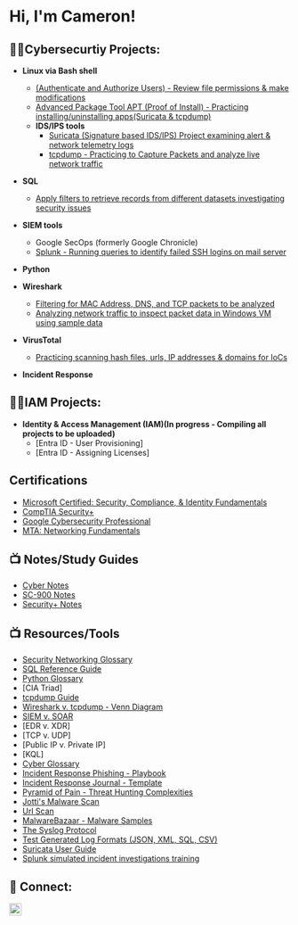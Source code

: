 <h1>Hi, I'm Cameron! </h1>

<h2>👨‍💻Cybersecurtiy Projects:</h2>

- <b>Linux via Bash shell</b>
  - [(Authenticate and Authorize Users) - Review file permissions & make modifications](https://github.com/cammalone/ProjectDB/blob/main/File%20Permissions.pdf)
  - [Advanced Package Tool APT (Proof of Install) -  Practicing installing/uninstalling apps(Suricata & tcpdump)](https://github.com/cammalone/ProjectDB/blob/main/Screenshots%20from%20Labs.pdf)
  - <b>IDS/IPS tools</b>
    - [Suricata (Signature based IDS/IPS) Project examining alert & network telemetry logs](https://github.com/cammalone/ProjectDB/blob/main/Suricata%20Log%20Practice.pdf)
    - [tcpdump - Practicing to Capture Packets and analyze live network traffic](https://github.com/cammalone/ProjectDB/blob/main/tcpdump%20capturing%20packets.pdf)
- <b>SQL</b>
  - [Apply filters to retrieve records from different datasets investigating security issues](https://github.com/cammalone/ProjectDB/blob/main/Apply%20filters%20to%20SQL%20queries.pdf)
- <b>SIEM tools</b>
  - Google SecOps (formerly Google Chronicle)
  - [Splunk - Running queries to identify failed SSH logins on mail server](https://github.com/cammalone/ProjectDB/blob/main/Querying%20in%20Splunk%20SIEM%20Tool.pdf)
- <b>Python</b>
  
- <b>Wireshark</b>
  - [Filtering for MAC Address, DNS, and TCP packets to be analyzed](https://github.com/cammalone/ProjectDB/blob/main/Filtering%20DNS%2C%20MAC%2C%20TCP%20pcap.pdf)
  - [Analyzing network traffic to inspect packet data in Windows VM using sample data](https://github.com/cammalone/ProjectDB/blob/main/Analyzing%20packets%20using%20Wireshark.pdf)
- <b>VirusTotal</b>
    - [Practicing scanning hash files, urls, IP addresses & domains for IoCs](https://github.com/cammalone/ProjectDB/blob/main/Scanning%20Hashes.pdf)
- <b>Incident Response</b>
    
<h2>👨‍💻IAM Projects:</h2>

- <b>Identity & Access Management (IAM)(In progress - Compiling all projects to be uploaded)</b>
  - [Entra ID - User Provisioning]
  - [Entra ID - Assigning Licenses]


<h2> Certifications</h2>

  - [Microsoft Certified: Security, Compliance, & Identity Fundamentals](https://learn.microsoft.com/en-us/users/cameronmalone-9362/credentials/61007c2fafd2676a?ref=https%3A%2F%2Fwww.linkedin.com%2F)
  - [CompTIA Security+](https://www.credly.com/badges/2b696683-5b5e-4301-8ff8-65944343a7f1/linked_in_profile)
  - [Google Cybersecurity Professional](https://www.coursera.org/account/accomplishments/specialization/5DOGGDCNBON0)
  - [MTA: Networking Fundamentals](https://www.credly.com/badges/8c999ea6-77af-4bfa-a5f2-d01da5ccd609/linked_in_profile)


<h2>📺 Notes/Study Guides</h2>
  
  - [Cyber Notes](https://github.com/cammalone/NotesStudyGuides/blob/main/Cy%20Cert%20Notes.pdf)
  - [SC-900 Notes](https://github.com/cammalone/NotesStudyGuides/blob/main/SC%20900%20Notes.pdf)
  - [Security+ Notes](https://github.com/cammalone/NotesStudyGuides/blob/main/SECURITY%2B%20Notes.pdf)

<h2>📺<i class="fa fa-life-ring" aria-hidden="true"></i> Resources/Tools </h2>

  - [Security Networking Glossary](https://github.com/cammalone/CyberGlossary/blob/main/Security%20Networking%20Glossary.pdf)
  - [SQL Reference Guide](https://github.com/cammalone/SQLRefGuide/blob/main/SQL%20Reference%20Guide.pdf)
  - [Python Glossary](https://github.com/cammalone/ResourceRepo/blob/main/Python%20Glossary.pdf)
  - [CIA Triad]
  - [tcpdump Guide](https://github.com/cammalone/ResourceRepo/blob/main/OS%20Hardening%20-%20tcpdump%20explanation.pdf)
  - [Wireshark v. tcpdump - Venn Diagram](https://github.com/cammalone/ResourceRepo/blob/main/Wireshark%20v.%20tcpdump.pdf)
  - [SIEM v. SOAR](https://www.logpoint.com/wp-content/uploads/2022/01/siemsoar-800x330.png)
  - [EDR v. XDR]
  - [TCP v. UDP]
  - [Public IP v. Private IP]
  - [KQL]
  - [Cyber Glossary](https://github.com/cammalone/ResourceRepo/blob/main/Cyber%20Term%20Glossary.pdf)
  - [Incident Response Phishing - Playbook](https://github.com/cammalone/ResourceRepo/blob/main/Phishing-incident-response-playbook.pdf)
  - [Incident Response Journal - Template](https://github.com/cammalone/ResourceRepo/blob/main/Incident%20Handlers%20Journal%20-%20Template.pdf)
  - [Pyramid of Pain - Threat Hunting Complexities](https://github.com/cammalone/ResourceRepo/blob/main/Pyramid%20of%20pain.pdf)
  - [Jotti's Malware Scan](https://virusscan.jotti.org/)
  - [Url Scan](https://urlscan.io/)
  - [MalwareBazaar - Malware Samples](https://bazaar.abuse.ch/browse/)
  - [The Syslog Protocol](https://www.rfc-editor.org/rfc/rfc5424)
  - [Test Generated Log Formats (JSON, XML, SQL, CSV)](https://generatedata.com/)
  - [Suricata User Guide](https://docs.suricata.io/en/latest/index.html)
  - [Splunk simulated incident investigations training](https://bots.splunk.com/login?redirect=/)

<h2> 🤳 Connect:</h2>


[<img align="left" alt="CameronMalone | LinkedIn" width="22px" src="https://cdn.jsdelivr.net/npm/simple-icons@v3/icons/linkedin.svg" />][linkedin]


[linkedin]: https://linkedin.com/in/cam-malone

<!--
**joshmadakor1/joshmadakor1** is a ✨ _special_ ✨ repository because its `README.md` (this file) appears on your GitHub profile.

Here are some ideas to get you started:

- 🔭 I’m currently working on ...
- 🌱 I’m currently learning ...
- 👯 I’m looking to collaborate on ...
- 🤔 I’m looking for help with ...
- 💬 Ask me about ...
- 📫 How to reach me: ...
- 😄 Pronouns: ...
- ⚡ Fun fact: ...
-->
